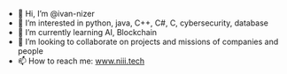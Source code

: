 - 👋 Hi, I’m @ivan-nizer
- 👀 I’m interested in python, java, C++, C#, C, cybersecurity, database
- 🌱 I’m currently learning AI, Blockchain
- 💞️ I’m looking to collaborate on projects and missions of companies and people
- 📫 How to reach me: www.niii.tech

<!---
ivan-nizer/ivan-nizer is a ✨ special ✨ repository because its `README.md` (this file) appears on your GitHub profile.
You can click the Preview link to take a look at your changes.
--->
